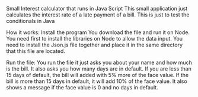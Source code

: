 Small Interest calculator that runs in Java Script
This small application just calculates the interest rate of a late payment of a bill. This is just to test the conditionals in Java

How it works:
Install the program
You download the file and run it on Node. You need first to install the libraries on Node to allow the data input. You need to install the Json.js file together and place it in the same directory that this file are located.

Run the file:
You run the file it just asks you about your name and how much is the bill. It also asks you how many days are in default. 
If you are less than 15 days of default, the bill will added with 5% more of the face value. 
If the bill is more than 15 days in default, it will add 10% of the face value. It also shows a message if the face value is 0 and no days in default.
